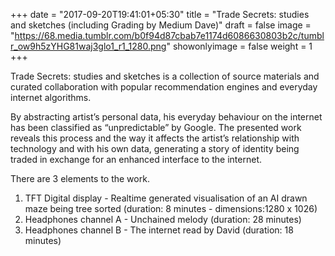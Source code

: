 +++
date = "2017-09-20T19:41:01+05:30"
title = "Trade Secrets: studies and sketches (including Grading by Medium Dave)"
draft = false
image = "https://68.media.tumblr.com/b0f94d87cbab7e1174d6086630803b2c/tumblr_ow9h5zYHG81waj3glo1_r1_1280.png"
showonlyimage = false
weight = 1
+++
<!--more-->
Trade Secrets: studies and sketches is a collection of source materials and curated collaboration with popular recommendation engines and everyday internet algorithms.


By abstracting artist’s personal data, his everyday behaviour on the internet has been classified as “unpredictable” by Google. The presented work reveals this process and the way it affects the artist’s relationship with technology and with his own data, generating a story of identity being traded in exchange for an enhanced interface to the internet.

There are 3 elements to the work.

1. TFT Digital display - Realtime generated visualisation of an AI drawn maze being tree sorted (duration: 8 minutes - dimensions:1280 x 1026)
2. Headphones channel A - Unchained melody (duration: 28 minutes)
3. Headphones channel B - The internet read by David (duration: 18 minutes)

<!-- > The visualisation is really just a trick to distract your attention from the sound.

## Grading by Medium Dave

Grading by Medium Dave is a collection of 24 films. They are not displayed on a mobile phone beside the TFT digital display. -->

